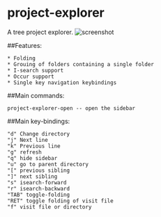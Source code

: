 # project-explorer
A tree project explorer.
![screenshot](https://github.com/sabof/project-explorer/raw/master/screenshot.png)

##Features:

    * Folding
    * Grouing of folders containing a single folder
    * I-search support
    * Occur support
    * Single key navigation keybindings

##Main commands:

    project-explorer-open -- open the sidebar

##Main key-bindings:

    "d" Change directory
    "j" Next line
    "k" Previous line
    "g" refresh
    "q" hide sidebar
    "u" go to parent directory
    "[" previous sibling
    "]" next sibling
    "s" isearch-forward
    "r" isearch-backward
    "TAB" toggle-folding
    "RET" toggle folding of visit file
    "f" visit file or directory
